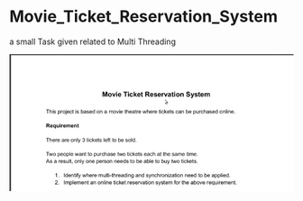 # Movie_Ticket_Reservation_System
a small Task given related to Multi Threading

<img src = "src/assets/task.png" alt = "sample">
